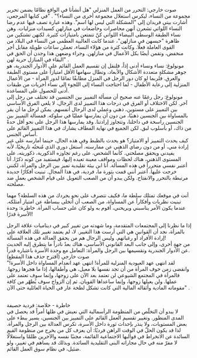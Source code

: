 
صوت خارجي: التحرر من العمل المنزلي
"هل أنشأنا في الواقع نظامًا يضمن تحرير مجموعة من النساء، ليكرس استغلال مجموعة أخرى من النساء؟" .
"في كتابها المرجعي، أشارت بيتي فريدان إلى "المشكلة التي ليس لها اسم". وهذه عبارة تصف فيها عدم رضا النساء اللواتي تشعرن أنهن محاصرات وخاضعات في منازلهن كسيدات منزليات. وهن نساء الطبقة الوسطى البيضاء اللواتي كنّ تتمتعن بامتيازات كثيرة. لكنهن تشتكين من ظاهرة "حبسهن في منازلهن"، عندما كانت الغالبية العظمى من النساء في البلاد من القوى العاملة فعلًا. وكانت كثرة من هؤلاء النساء، تعملن ساعات طويلة مقابل أجر منخفض، وتقمن أيضًا بكل الأعمال في منازلهن. وجراء وضعهن هذا وجدن أن الحق في البقاء في المنازل حرية لهن" .
<br />
مونولوغ: نساء ونساء أدنى
إذاً، فلنقل إن تقسيم العمل القائم على الأدوار الجندرية، هو جوهر مشكلةٍ متعددة الأشكال والأبعاد، وتطال سهامها الأقل امتيازاً على مستوى الطبقة والعرق. فلربما لو كان دور الرجل في المنزل مطابقًا تمامًا لدور المرأة - من الأعمال المنزلية إلى رعاية الأطفال - لما احتاجت النساء إلى اللجوء إلى نساء أخريات من طبقات أدنى للحصول على المساعدة.
<br />
مونولوغ: رجل رغمًا عنه
صحيح أن مسألة التمييز بين الجنسين قد تختلف من رجل إلى آخر. لكن الاختلاف أو الفرق في درجات هذا التمييز لدى الرجال، لا يلغي الفرق الأساسي بين التمييز على مستوين، ذهني وعملي لدى الرجال أنفسهم. يمكن لرجل ما أن يقر بالمساواة بين الجنسين ذهنيًا، من دون أن يمارسها عمليًا في سلوكه.
فمسألة التمييز بين الجنسين راسخة في داخلنا، وتتجاوز إرادتنا. وقد يمارسها هذا الرجل على نحو أقل حدةً من ذاك، أو بأسلوب لبق. لكن الجميع في نهاية المطاف يشارك في هذا التمييز القائم على أساس الجنس.
<br />
كيف يحدث التمييز أو الامتياز؟
هو يحدث بالظبط وفي هذه الحال، حينما أمارسه على غير إرادة مني، أو من دون رضاي الذهني عن ممارسته. أستغل دوري الذي مُنحتُه تاريخيًا، لأنه يفيدني ويحقق مصلحتي. كأنما الشخص، على رغم تجاوزه الذكورية، ذكوريته، على المستوى الذهني، هناك لحظات ومواقف معينة تعيده إليها، فيستفيد من كونه ذكرًا.
أنا أعتبر نفسي متحرراً في هذه المسألة. أنا ابن بيئة تقليدية تميز بين الرجل والمرأة، لكنني خرجت عليها. أعتبر أنني قمت بثورة ما، فردية، في هذا المجال. تبنيت أفكارًا جديدة مرتبطة بالتحرر والانفتاح. ولكن يبدو أن من الصعب التعويل على قيام الشخص بعملٍ ضد مصلحته.
<br />

أنت في موقعك تمتلك سلطة ما، فكيف تتصرف على نحو يجردك من هذه السلطة؟
مهما تبنيت نظريات وأفكاراً عن المساواة، من الصعب أن أتخلى ببساطة عن امتياز أمتلكه. عندما يكون الأمر يناسبني ويريحني، أقوم به ولو كان على حساب المرأة.
خاطرة: وحدة الأسرة قدرًا!
<br />

إذا ما نظرنا إلى المجتمعات المتقدمة، وما شهدته من تغيير كبير في ديناميات علاقة الرجل بالمرأة، نجد أن القوانين هي التي أرست هذا التغيير. لا، لم يعتمد تغيير تلك العلاقة على إرادة الأفراد أو رغباتهم. وليس الرجال هم من يحقق العدالة في هذه المسألة!
<br />
من جهةٍ أخرى، وإلى جانب البعد القانوني الأساسي، هناك بعدٌ نادراً ما يتطرق إليه الحديث عن الأدوار الجندرية وتقسيمها بين الرجل والمرأة: التعامل مع وحدة الأسرة باعتباره قدراً.
<br />
صوت خارجي (أقترح حذف هذا المقطع)
<br />
"لقد انتهى عهد العبودية المنزلية للمرأة! انتهى عهد انعدام المساواة داخل الأسرة! وانقضى زمن خوف المرأة من أن تجد نفسها بلا معيل، هي وأطفالها، إذا ما هجرها زوجها. فالمرأة في المجتمع الشيوعي لن تعتمد بعد الآن على زوجها، وإنما سوف تعتمد على عملها. ولن يعيلها زوجها، وإنما ساعداها القويان. ثم إن الزواج سوف يُطهّر من كافة مقوماته المادية وأثقاله المالية التي كانت تشكل لطخة عار في الحياة العائلية حتى الآن" .

<br />
خاطرة - خلاصة: فردية حصيفة
<br />
لا يبدو أن التخلّص من المنظومة الرأسمالية التي نعيش في ظلها أمراً قد يحصل في المدى المنظور. وتغيير تقسيم العمل القائم على التمييز بين الجنسين، يسير ببطء على بعض المستويات، ولا ينذر بإحداث ثورة داخل الأسرة، تكرس العدالة بين الرجل والمرأة. 
لذا قد يكون الحلّ في الوقت الراهن فرديًا: أن يعزف كل من يخرج من منظومة القيم السائدة عن الانخراط في قوالبها الاجتماعية القائمة، مجنبًا نفسه والآخرين ظلمًا واستغلالًا لا مفرّ منه في حال مجاراته البنى التقليدية السائدة. وبذلك قد يساهم في تغيير، ولو ضئيل، في نظام سوق العمل القائم.
